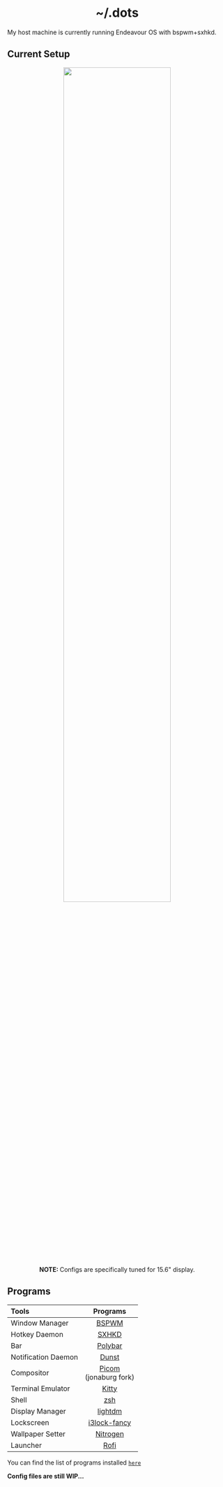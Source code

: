 <h1 align="center">~/.dots</h1>

<p>My host machine is currently running Endeavour OS with bspwm+sxhkd.</p>

<h2>Current Setup</h2>
<div align="center">
    <img style="width: 70%;" src="https://github.com/shreekottes/dots/assets/67730727/7ee85a41-4a2a-4157-97b9-08014a047c0f">
</div>
<p align="center"><b>NOTE: </b> Configs are specifically tuned for 15.6" display.</p>

<h2>Programs</h2>

<div align="center">
  
|      **Tools**      |                          **Programs**                         |
|:-------------------  |:-------------------------------------------------------------:|
|Window Manager       |         [BSPWM](https://github.com/baskerville/bspwm)         |
| Hotkey Daemon       |         [SXHKD](https://github.com/baskerville/sxhkd)         |
| Bar                 |         [Polybar](https://github.com/polybar/polybar)         |
| Notification Daemon |        [Dunst](https://github.com/dunst-project/dunst)        |
| Compositor          | [Picom](https://github.com/jonaburg/picom)<br>(jonaburg fork) |
| Terminal Emulator   |          [Kitty](https://github.com/kovidgoyal/kitty)         |
| Shell               |                   [zsh](https://www.zsh.org)                  |
| Display Manager     |        [lightdm](https://github.com/canonical/lightdm)        |
| Lockscreen          |   [i3lock-fancy](https://github.com/meskarune/i3lock-fancy)   |
| Wallpaper Setter    |          [Nitrogen](https://github.com/l3ib/nitrogen)         |
| Launcher            |           [Rofi](https://github.com/davatorium/rofi)          |

</div>

<p>You can find the list of programs installed <code><a href="/programs-list.txt">here</a></code></p>

<b>Config files are still WIP...</b>